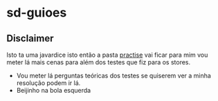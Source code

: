 # sd-guioes

## Disclaimer

Isto ta uma javardice isto então a pasta [practise](https://github.com/Pedrosilva03/sd-guioes/tree/main/practise) vai ficar para mim vou meter lá mais cenas para além dos testes que fiz para os stores.
- Vou meter lá perguntas teóricas dos testes se quiserem ver a minha resolução podem ir lá.
- Beijinho na bola esquerda
